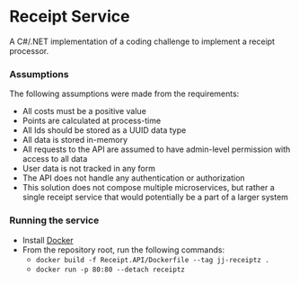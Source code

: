# Receipt Service
A C#/.NET implementation of a coding challenge to implement a receipt processor.

### Assumptions
The following assumptions were made from the requirements:
- All costs must be a positive value
- Points are calculated at process-time
- All Ids should be stored as a UUID data type
- All data is stored in-memory
- All requests to the API are assumed to have admin-level permission with access to all data
- User data is not tracked in any form
- The API does not handle any authentication or authorization
- This solution does not compose multiple microservices, but rather a single receipt service that would potentially be a part of a larger system

### Running the service
- Install [Docker](https://www.docker.com/)
- From the repository root, run the following commands:
  - `docker build -f Receipt.API/Dockerfile --tag jj-receiptz .`
  - `docker run -p 80:80 --detach receiptz `